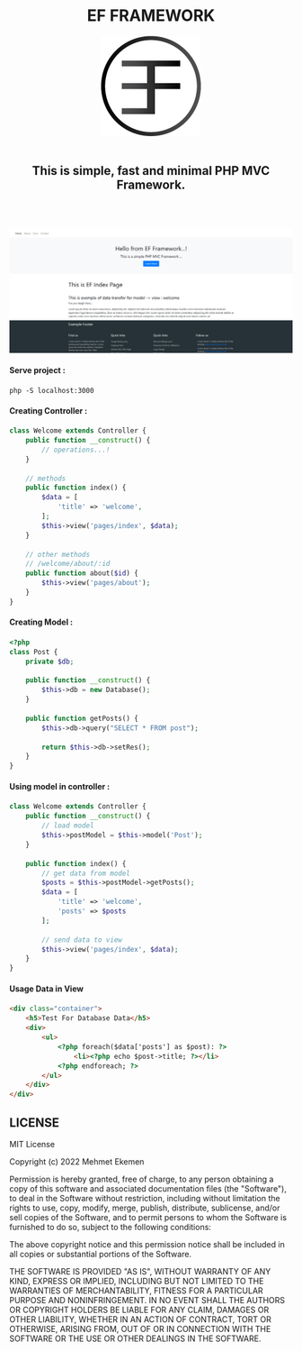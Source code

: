 
<center> 
    <h1>EF FRAMEWORK</h1>
    <img src="img_resources/ef_framework.png" alt="Ef Screenshoot">
    <br>
    <br>
    <h2>This is simple, fast and minimal PHP MVC Framework.</h2>
</center>
<br>
<br>

![alt](img_resources/img01.png)

#### Serve project :
```console
php -S localhost:3000
```

####  Creating Controller :
```php
class Welcome extends Controller {
    public function __construct() {
        // operations...!
    }

    // methods
    public function index() {
        $data = [
            'title' => 'welcome',
        ];
        $this->view('pages/index', $data);
    }

    // other methods
    // /welcome/about/:id
    public function about($id) {
        $this->view('pages/about');
    }
}

```

#### Creating Model :
```php
<?php
class Post {
    private $db;

    public function __construct() {
        $this->db = new Database();
    }

    public function getPosts() {
        $this->db->query("SELECT * FROM post");

        return $this->db->setRes();
    }
}

```

#### Using model in controller :
```php
class Welcome extends Controller {
    public function __construct() {
        // load model
        $this->postModel = $this->model('Post');
    }

    public function index() {
        // get data from model
        $posts = $this->postModel->getPosts();
        $data = [
            'title' => 'welcome',
            'posts' => $posts
        ];

        // send data to view
        $this->view('pages/index', $data);
    }
}

```

#### Usage Data in View
```html
<div class="container">
    <h5>Test For Database Data</h5>
    <div>
        <ul>
            <?php foreach($data['posts'] as $post): ?>
                <li><?php echo $post->title; ?></li>
            <?php endforeach; ?>
        </ul>
    </div>
</div>
```

## LICENSE
MIT License

Copyright (c) 2022 Mehmet Ekemen

Permission is hereby granted, free of charge, to any person obtaining a copy
of this software and associated documentation files (the "Software"), to deal
in the Software without restriction, including without limitation the rights
to use, copy, modify, merge, publish, distribute, sublicense, and/or sell
copies of the Software, and to permit persons to whom the Software is
furnished to do so, subject to the following conditions:

The above copyright notice and this permission notice shall be included in all
copies or substantial portions of the Software.

THE SOFTWARE IS PROVIDED "AS IS", WITHOUT WARRANTY OF ANY KIND, EXPRESS OR
IMPLIED, INCLUDING BUT NOT LIMITED TO THE WARRANTIES OF MERCHANTABILITY,
FITNESS FOR A PARTICULAR PURPOSE AND NONINFRINGEMENT. IN NO EVENT SHALL THE
AUTHORS OR COPYRIGHT HOLDERS BE LIABLE FOR ANY CLAIM, DAMAGES OR OTHER
LIABILITY, WHETHER IN AN ACTION OF CONTRACT, TORT OR OTHERWISE, ARISING FROM,
OUT OF OR IN CONNECTION WITH THE SOFTWARE OR THE USE OR OTHER DEALINGS IN THE
SOFTWARE.